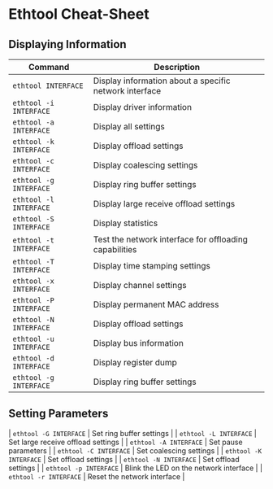 # Ethtool Cheat-Sheet

## Displaying Information

| Command | Description |
| --- | --- |
| `ethtool INTERFACE` | Display information about a specific network interface |
| `ethtool -i INTERFACE` | Display driver information |
| `ethtool -a INTERFACE` | Display all settings |
| `ethtool -k INTERFACE` | Display offload settings |
| `ethtool -c INTERFACE` | Display coalescing settings |
| `ethtool -g INTERFACE` | Display ring buffer settings |
| `ethtool -l INTERFACE` | Display large receive offload settings |
| `ethtool -S INTERFACE` | Display statistics |
| `ethtool -t INTERFACE` | Test the network interface for offloading capabilities |
| `ethtool -T INTERFACE` | Display time stamping settings |
| `ethtool -x INTERFACE` | Display channel settings |
| `ethtool -P INTERFACE` | Display permanent MAC address |
| `ethtool -N INTERFACE` | Display offload settings |
| `ethtool -u INTERFACE` | Display bus information |
| `ethtool -d INTERFACE` | Display register dump |
| `ethtool -g INTERFACE` | Display ring buffer settings |

## Setting Parameters

| `ethtool -G INTERFACE` | Set ring buffer settings |
| `ethtool -L INTERFACE` | Set large receive offload settings |
| `ethtool -A INTERFACE` | Set pause parameters |
| `ethtool -C INTERFACE` | Set coalescing settings |
| `ethtool -K INTERFACE` | Set offload settings |
| `ethtool -N INTERFACE` | Set offload settings |
| `ethtool -p INTERFACE` | Blink the LED on the network interface |
| `ethtool -r INTERFACE` | Reset the network interface |
